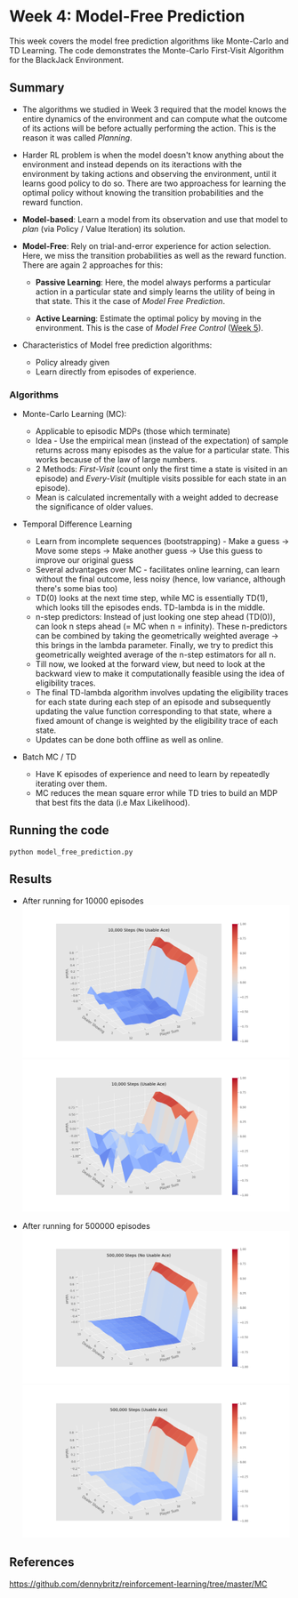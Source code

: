 # Week 4: Model-Free Prediction

This week covers the model free prediction algorithms like Monte-Carlo and TD Learning. The code demonstrates the Monte-Carlo First-Visit Algorithm for the BlackJack Environment.

## Summary
- The algorithms we studied in Week 3 required that the model knows the entire dynamics of the environment and can compute what 
the outcome of its actions will be before actually performing the action. This is the reason it was called *Planning*.

- Harder RL problem is when the model doesn't know anything about the environment and instead depends on its iteractions with the environment by taking actions and observing the environment, until it learns good policy to do so. There are two approachess for learning the optimal policy without knowing the transition probabilities and the reward function.

- **Model-based**: Learn a model from its observation and use that model to *plan* (via Policy / Value Iteration) its solution.
- **Model-Free**: Rely on trial-and-error experience for action selection. Here, we miss the transition probabilities as well
                  as the reward function. There are again 2 approaches for this:
    
    - **Passive Learning**: Here, the model always performs a particular action in a particular state and simply learns the                                 utility of being in that state. This it the case of *Model Free Prediction*.
    
    - **Active Learning**: Estimate the optimal policy by moving in the environment. This is 
                           the case of *Model Free Control* ([Week 5](https://github.com/dalmia/David-Silver-Reinforcement-learning/tree/master/Week%205)).
                          
- Characteristics of Model free prediction algorithms:
  - Policy already given
  - Learn directly from episodes of experience. 

### Algorithms

- Monte-Carlo Learning (MC):
  - Applicable to episodic MDPs (those which terminate)
  - Idea - Use the empirical mean (instead of the expectation) of sample returns across many episodes as the value for a particular state. This works because of the law of large numbers.
  - 2 Methods: *First-Visit* (count only the first time a state is visited in an episode) and *Every-Visit* (multiple visits possible for each state in an episode).
  - Mean is calculated incrementally with a weight added to decrease the significance of older values.
 
- Temporal Difference Learning
  - Learn from incomplete sequences (bootstrapping) - Make a guess -> Move some steps -> Make another guess -> Use this guess to improve our original guess
  - Several advantages over MC - facilitates online learning, can learn without the final outcome, less noisy (hence, low variance, although there's some bias too) 
  - TD(0) looks at the next time step, while MC is essentially TD(1), which looks till the episodes ends. TD-lambda is in the middle.
  - n-step predictors: Instead of just looking one step ahead (TD(0)), can look n steps ahead (= MC when n = infinity). These n-predictors can be combined by taking the geometrically weighted average -> this brings in the lambda parameter. Finally, we try to predict this geometrically weighted average of the n-step estimators for all n.
  - Till now, we looked at the forward view, but need to look at the backward view to make it computationally feasible using the idea of eligibility traces.
  - The final TD-lambda algorithm involves updating the eligibility traces for each state during each step of an episode and subsequently updating the value function corresponding to that state, where a fixed amount of change is weighted by the eligibility trace of each state.
  - Updates can be done both offline as well as online.
  
- Batch MC / TD
  - Have K episodes of experience and need to learn by repeatedly iterating over them.
  - MC reduces the mean square error while TD tries to build an MDP that best fits the data (i.e Max Likelihood).

## Running the code

```
python model_free_prediction.py
```
## Results

- After running for 10000 episodes
  ![no ace](results/10000_no_ace.png)
  ![ace](results/10000_ace.png)
  
- After running for 500000 episodes
  ![no ace](results/500000_no_ace.png)
  ![ace](results/500000_ace.png)
  
## References
https://github.com/dennybritz/reinforcement-learning/tree/master/MC
